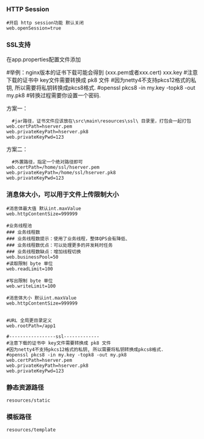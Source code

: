 ### HTTP Session
```properties
#开启 http session功能 默认关闭
web.openSession=true
```

### SSL支持

在app.properties配置文件添加

#举例：nginx版本的证书下载可能会得到 (xxx.pem或者xxx.cert) xxx.key
#注意下载的证书中 key文件需要转换成 pk8 文件
#因为netty4不支持pkcs12格式的私钥, 所以需要将私钥转换成pkcs8格式.
#openssl pkcs8 -in my.key -topk8 -out my.pk8
#转换过程需要你设置一个密码.

方案一：

```properties
  #jar路径，证书文件应该放在\src\main\resources\ssl\ 目录里，打包会一起打包
web.certPath=hserver.pem
web.privateKeyPath=hserver.pk8
web.privateKeyPwd=123
```



方案二：

```properties
  #外置路径，指定一个绝对路径即可
web.certPath=/home/ssl/hserver.pem
web.privateKeyPath=/home/ssl/hserver.pk8
web.privateKeyPwd=123
```




### 消息体大小，可以用于文件上传限制大小
```properties
#消息体最大值 默认int.maxValue
web.httpContentSize=999999
```

```properties
#业务线程池
### 业务线程数
### 业务线程数提示：使用了业务线程，整体QPS会有降低、
### 业务线程数优点：可以处理更多的并发耗时任务
### 业务线程数缺点：增加线程切换
web.businessPool=50
#读取限制 byte 单位
web.readLimit=100

#写出限制 byte 单位
web.writeLimit=100

#消息体大小 默认int.maxValue
web.httpContentSize=999999


#URL 全局更目录定义
web.rootPath=/app1

#-----------------ssl-------------
#注意下载的证书中 key文件需要转换成 pk8 文件
#因为netty4不支持pkcs12格式的私钥, 所以需要将私钥转换成pkcs8格式.
#openssl pkcs8 -in my.key -topk8 -out my.pk8
web.certPath=hserver.pem
web.privateKeyPath=hserver.pk8
web.privateKeyPwd=123

```





### 静态资源路径

```
resources/static
```

### 模板路径

```
resources/template
```
